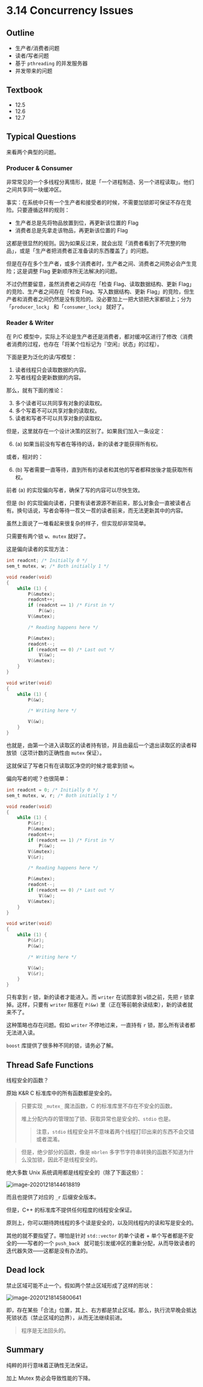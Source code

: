 # 3.14 Concurrency Issues

## Outline

* 生产者/消费者问题
* 读者/写者问题
* 基于 `pthreading` 的并发服务器
* 并发带来的问题

## Textbook

* 12.5
* 12.6
* 12.7

## Typical Questions

来看两个典型的问题。

### Producer & Consumer

非常常见的一个多线程分离情形，就是「一个进程制造、另一个进程读取」。他们之间共享同一块缓冲区。

事实：在系统中只有一个生产者和接受者的时候，不需要加锁即可保证不存在竞险。只要遵循这样的规则：

* 生产者总是先将物品放置到位，再更新该位置的 Flag
* 消费者总是先拿走该物品，再更新该位置的 Flag

这都是很显然的规则。因为如果反过来，就会出现「消费者看到了不完整的物品」，或是「生产者把消费者正准备读的东西覆盖了」的问题。

但是在存在多个生产者，或多个消费者时，生产者之间、消费者之间势必会产生竞险；这是调整 Flag 更新顺序所无法解决的问题。

不过仍然要留意，虽然消费者之间存在「检查 Flag、读取数据结构、更新 Flag」的竞险、生产者之间存在「检查 Flag、写入数据结构、更新 Flag」的竞险，但生产者和消费者之间仍然是没有竞险的。没必要加上一把大锁把大家都锁上；分为「`producer_lock`」 和「`consumer_lock`」 就好了。

### Reader & Writer

在 P/C 模型中，实际上不论是生产者还是消费者，都对缓冲区进行了修改（消费者消费的过程，也存在「将某个位标记为『空闲』状态」的过程）。

下面是更为泛化的读/写模型：

1. 读者线程只会读取数据的内容。
2. 写者线程会更新数据的内容。

那么，就有下面的推论：

3. 多个读者可以共同享有对象的读取权。
4. 多个写着不可以共享对象的读取权。
5. 读者和写者不可以共享对象的读取权。

但是，这里就存在一个设计决策的区别了。如果我们加入一条设定：

6. (a) 如果当前没有写者在等待的话，新的读者才能获得所有权。

或者，相对的：

6. (b) 写者需要一直等待，直到所有的读者和其他的写者都释放後才能获取所有权。

前者 (a) 的实现偏向写者，确保了写的内容可以尽快生效。

但是 (b) 的实现偏向读者，只要有读者源源不断前来，那么对象会一直被读者占有。换句话说，写者会等待一茬又一茬的读者前来，而无法更新其中的内容。

虽然上面说了一堆看起来很复杂的样子，但实现却非常简单。

只需要有两个锁 `w`、`mutex` 就好了。

这是偏向读者的实现方法：

```c
int readcnt; /* Initially 0 */
sem_t mutex, w; /* Both initially 1 */

void reader(void)
{
    while (1) {
        P(&mutex);
        readcnt++;
        if (readcnt == 1) /* First in */
            P(&w);
        V(&mutex);

        /* Reading happens here */

        P(&mutex);
        readcnt--;
        if (readcnt == 0) /* Last out */
            V(&w);
        V(&mutex);
    }
}

void writer(void)
{
    while (1) {
        P(&w);

        /* Writing here */

        V(&w);
    }
}
```

也就是，由第一个进入读取区的读者持有锁，并且由最后一个退出读取区的读者释放锁（这项计数的正确性由 `mutex` 保证）。

这就保证了写者只有在读取区净空的时候才能拿到锁 `w`。

偏向写者的呢？也很简单：

```c
int readcnt = 0; /* Initially 0 */
sem_t mutex, w, r; /* Both initially 1 */

void reader(void)
{
    while (1) {
        P(&r);
        P(&mutex);
        readcnt++;
        if (readcnt == 1) /* First in */
            P(&w);
        V(&mutex);
        V(&r);

        /* Reading happens here */

        P(&mutex);
        readcnt--;
        if (readcnt == 0) /* Last out */
            V(&w);
        V(&mutex);
    }
}

void writer(void)
{
    while (1) {
        P(&r);
        P(&w);

        /* Writing here */

        V(&w);
        V(&r);
    }
}
```

只有拿到 `r` 锁，新的读者才能进入。而 `writer` 在试图拿到 `w`锁之前，先把 `r` 锁拿掉。这样，只要有 `writer` 阻塞在 `P(&w)` 里（正在等前朝余读结束），新的读者就来不了。

这种策略也存在问题。假如 `writer` 不停地过来，一直持有 `r` 锁，那么所有读者都无法进入读。

`boost` 库提供了很多种不同的锁，请务必了解。

## Thread Safe Functions

线程安全的函数？

原始 K&R C 标准库中的所有函数都是安全的。

> 只要实现 `_mutex_` 魔法函数，C 的标准库里不存在不安全的函数。
>
> 堆上分配内存的管理加了锁、获取异常也是安全的、`stdio` 也是。
>
> > 注意，`stdio` 线程安全并不意味着两个线程打印出来的东西不会交错或者混淆。

> 但是，绝少部分的函数，像是 `mbrlen` 多字节字符串转换的函数不知道为什么没加锁，因此不是线程安全的。

绝大多数 Unix 系统调用都是线程安全的（除了下面这些）：

![image-20201218144618819](3-14-issues.assets/image-20201218144618819.png)

而且也提供了对应的 `_r` 后缀安全版本。

但是，C++ 的标准库不提供任何程度的线程安全保证。

原则上，你可以期待跨线程的多个读是安全的，以及同线程内的读和写是安全的。

其他的就不要指望了。哪怕是针对 `std::vector` 的单个读者 + 单个写者都是不安全的——写者的一个 `push_back ` 就可能引发缓冲区的重新分配，从而导致读者的迭代器失效——这都是没有办法的。

## Dead lock

禁止区域可能不止一个。假如两个禁止区域形成了这样的形状：

![image-20201218145800641](3-14-issues.assets/image-20201218145800641.png)

即，存在某些「合法」位置，其上、右方都是禁止区域。那么，执行流早晚会抵达死锁状态（禁止区域的边界），从而无法继续前进。

> 程序是无法回头的。

## Summary

纯粹的并行意味着正确性无法保证。

加上 Mutex 势必会导致性能的下降。